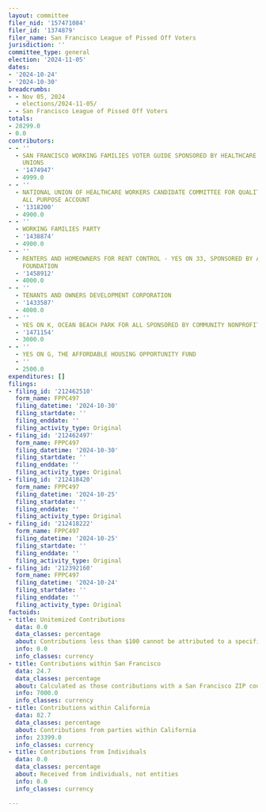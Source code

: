 ```yaml
---
layout: committee
filer_nid: '157471084'
filer_id: '1374879'
filer_name: San Francisco League of Pissed Off Voters
jurisdiction: ''
committee_type: general
election: '2024-11-05'
dates:
- '2024-10-24'
- '2024-10-30'
breadcrumbs:
- - Nov 05, 2024
  - elections/2024-11-05/
- - San Francisco League of Pissed Off Voters
totals:
- 28299.0
- 0.0
contributors:
- - ''
  - SAN FRANCISCO WORKING FAMILIES VOTER GUIDE SPONSORED BY HEALTHCARE AND HOSPITALITY
    UNIONS
  - '1474947'
  - 4999.0
- - ''
  - NATIONAL UNION OF HEALTHCARE WORKERS CANDIDATE COMMITTEE FOR QUALITY PATIENT CARE,
    ALL PURPOSE ACCOUNT
  - '1318200'
  - 4900.0
- - ''
  - WORKING FAMILIES PARTY
  - '1438874'
  - 4900.0
- - ''
  - RENTERS AND HOMEOWNERS FOR RENT CONTROL - YES ON 33, SPONSORED BY AIDS HEALTHCARE
    FOUNDATION
  - '1458912'
  - 4000.0
- - ''
  - TENANTS AND OWNERS DEVELOPMENT CORPORATION
  - '1433587'
  - 4000.0
- - ''
  - YES ON K, OCEAN BEACH PARK FOR ALL SPONSORED BY COMMUNITY NONPROFITS
  - '1471154'
  - 3000.0
- - ''
  - YES ON G, THE AFFORDABLE HOUSING OPPORTUNITY FUND
  - ''
  - 2500.0
expenditures: []
filings:
- filing_id: '212462510'
  form_name: FPPC497
  filing_datetime: '2024-10-30'
  filing_startdate: ''
  filing_enddate: ''
  filing_activity_type: Original
- filing_id: '212462497'
  form_name: FPPC497
  filing_datetime: '2024-10-30'
  filing_startdate: ''
  filing_enddate: ''
  filing_activity_type: Original
- filing_id: '212418420'
  form_name: FPPC497
  filing_datetime: '2024-10-25'
  filing_startdate: ''
  filing_enddate: ''
  filing_activity_type: Original
- filing_id: '212418222'
  form_name: FPPC497
  filing_datetime: '2024-10-25'
  filing_startdate: ''
  filing_enddate: ''
  filing_activity_type: Original
- filing_id: '212392160'
  form_name: FPPC497
  filing_datetime: '2024-10-24'
  filing_startdate: ''
  filing_enddate: ''
  filing_activity_type: Original
factoids:
- title: Unitemized Contributions
  data: 0.0
  data_classes: percentage
  about: Contributions less than $100 cannot be attributed to a specific individual
  info: 0.0
  info_classes: currency
- title: Contributions within San Francisco
  data: 24.7
  data_classes: percentage
  about: Calculated as those contributions with a San Francisco ZIP code
  info: 7000.0
  info_classes: currency
- title: Contributions within California
  data: 82.7
  data_classes: percentage
  about: Contributions from parties within California
  info: 23399.0
  info_classes: currency
- title: Contributions from Individuals
  data: 0.0
  data_classes: percentage
  about: Received from individuals, not entities
  info: 0.0
  info_classes: currency

---
```


